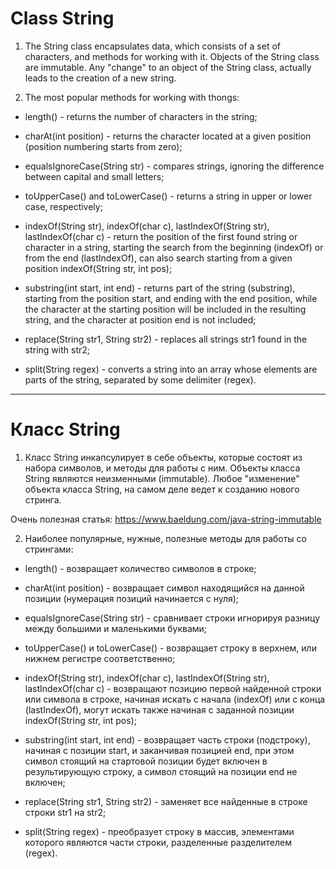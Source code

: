 # Class String

1. The String class encapsulates data, which consists of a set of characters, and methods for working with it.
   Objects of the String class are immutable. Any "change" to an object of the String class,
   actually leads to the creation of a new string.

2. The most popular methods for working with thongs:

- length() - returns the number of characters in the string;

- charAt(int position) - returns the character located at a given position (position numbering starts from zero);

- equalsIgnoreCase(String str) - compares strings, ignoring the difference between capital and small letters;

- toUpperCase() and toLowerCase() - returns a string in upper or lower case, respectively;

- indexOf(String str), indexOf(char c), lastIndexOf(String str), lastIndexOf(char c) - return the position of the first
  found string or character in a string, starting the search from the beginning (indexOf) or from the end (lastIndexOf),
  can also search starting from a given position indexOf(String str, int pos);

- substring(int start, int end) - returns part of the string (substring), starting from the position start,
  and ending with the end position, while the character at the starting position will be included in the resulting string,
  and the character at position end is not included;

- replace(String str1, String str2) - replaces all strings str1 found in the string with str2;

- split(String regex) - converts a string into an array whose elements are parts of the string,
  separated by some delimiter (regex).

----------------------------

# Класс String

1. Класс String инкапсулирует в себе объекты, которые состоят из набора символов, и методы для работы с ним.
Объекты класса String являются неизменными (immutable). Любое "изменение" объекта класса String, на самом деле ведет к созданию нового стринга.

Очень полезная статья: https://www.baeldung.com/java-string-immutable

2. Наиболее популярные, нужные, полезные методы для работы со стрингами:

- length() - возвращает количество символов в строке;

- charAt(int position) - возвращает символ находящийся на данной позиции (нумерация позиций начинается с нуля);

- equalsIgnoreCase(String str) - сравнивает строки игнорируя разницу между большими и маленькими буквами;

- toUpperCase() и toLowerCase() - возвращает строку в верхнем, или нижнем регистре соответственно;

- indexOf(String str), indexOf(char c), lastIndexOf(String str), lastIndexOf(char c) - возвращают позицию первой найденной строки или символа в строке, начиная искать с начала (indexOf) или с конца (lastIndexOf), могут искать также начиная с заданной позиции indexOf(String str, int pos);

- substring(int start, int end) - возвращает часть строки (подстроку), начиная с позиции start, и заканчивая позицией end, при этом символ стоящий на стартовой позиции будет включен в результирующую строку, а символ стоящий на позиции end не включен;

- replace(String str1, String str2) - заменяет все найденные в строке строки str1 на str2;

- split(String regex) - преобразует строку в массив, элементами которого являются части строки, разделенные разделителем (regex).
